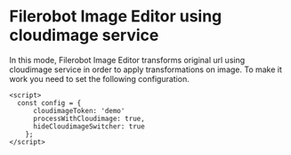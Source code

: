 # Filerobot Image Editor using cloudimage service

In this mode, Filerobot Image Editor transforms original url using cloudimage service in order to apply transformations on image.
To make it work you need to set the following configuration.

```
<script>
  const config = {
      cloudimageToken: 'demo'
      processWithCloudimage: true,
      hideCloudimageSwitcher: true
    };
</script>
```